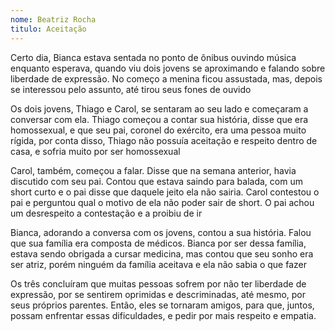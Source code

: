 ```yaml
---
nome: Beatriz Rocha
titulo: Aceitação
---
```


Certo dia, Bianca estava sentada no ponto de ônibus ouvindo música enquanto esperava, quando viu dois jovens se aproximando e falando sobre liberdade de expressão. No começo a menina ficou assustada, mas, depois se interessou pelo assunto, até tirou seus fones de ouvido

Os dois jovens, Thiago e Carol, se sentaram ao seu lado e começaram a conversar com ela. Thiago começou a contar sua história, disse que era homossexual, e que seu pai, coronel do exército, era uma pessoa muito rígida, por conta disso, Thiago não possuía aceitação e respeito dentro de casa, e sofria muito por ser homossexual

Carol, também, começou a falar. Disse que na semana anterior, havia discutido com seu pai. Contou que estava saindo para balada, com um short curto e o pai disse que daquele jeito ela não sairia. Carol contestou o pai e perguntou qual o motivo de ela não poder sair de short. O pai achou um desrespeito a contestação e a proibiu de ir

Bianca, adorando a conversa com os jovens, contou a sua história. Falou que sua família era composta de médicos. Bianca por ser dessa família, estava sendo obrigada a cursar medicina, mas contou que seu sonho era ser atriz, porém ninguém da família aceitava e ela não sabia o que fazer

Os três concluíram que muitas pessoas sofrem por não ter liberdade de expressão, por se sentirem oprimidas e descriminadas, até mesmo, por seus próprios parentes. Então, eles se tornaram amigos, para que, juntos, possam enfrentar essas dificuldades, e pedir por mais respeito e empatia.